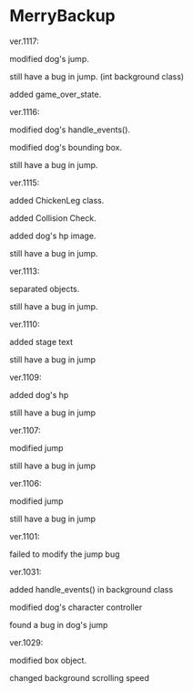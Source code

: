 # MerryBackup

ver.1117:

modified dog's jump.

still have a bug in jump. (int background class)

added game_over_state.

ver.1116:

modified dog's handle_events().

modified dog's bounding box.

still have a bug in jump.

ver.1115:

added ChickenLeg class.

added Collision Check.

added dog's hp image.

still have a bug in jump.

ver.1113:

separated objects.

still have a bug in jump.

ver.1110:

added stage text  

still have a bug in jump

ver.1109:

added dog's hp

still have a bug in jump

ver.1107:

modified jump

still have a bug in jump

ver.1106:

modified jump

still have a bug in jump

ver.1101:

failed to modify the jump bug

ver.1031:

added handle_events() in background class

modified dog's character controller

found a bug in dog's jump

ver.1029: 

modified box object.

changed background scrolling speed
